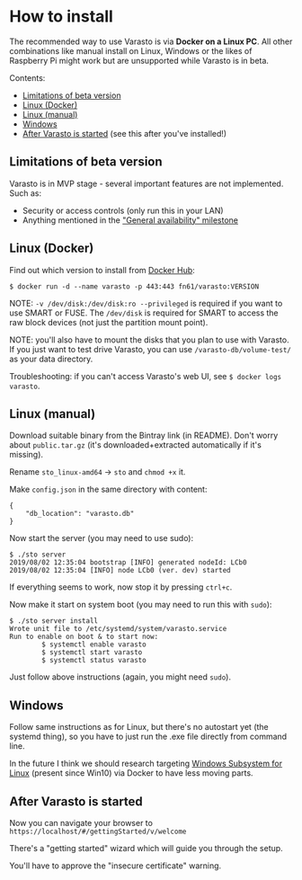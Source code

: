 How to install
==============

The recommended way to use Varasto is via **Docker on a Linux PC**. All other combinations
like manual install on Linux, Windows or the likes of Raspberry Pi might work but are
unsupported while Varasto is in beta.

Contents:

- [Limitations of beta version](#limitations-of-beta-version)
- [Linux (Docker)](#linux-docker)
- [Linux (manual)](#linux-manual)
- [Windows](#windows)
- [After Varasto is started](#after-varasto-is-started) (see this after you've installed!)


Limitations of beta version
---------------------------

Varasto is in MVP stage - several important features are not implemented. Such as:

- Security or access controls (only run this in your LAN)
- Anything mentioned in the
  ["General availability" milestone](https://github.com/function61/varasto/milestone/3)


Linux (Docker)
--------------

Find out which version to install from [Docker Hub](https://hub.docker.com/r/fn61/varasto):

```
$ docker run -d --name varasto -p 443:443 fn61/varasto:VERSION
```

NOTE: `-v /dev/disk:/dev/disk:ro --privileged` is required if you want to use SMART or FUSE.
The `/dev/disk` is required for SMART to access the raw block devices (not just the partition
mount point).

NOTE: you'll also have to mount the disks that you plan to use with Varasto. If you just want
to test drive Varasto, you can use `/varasto-db/volume-test/` as your data directory.

Troubleshooting: if you can't access Varasto's web UI, see `$ docker logs varasto`.


Linux (manual)
--------------

Download suitable binary from the Bintray link (in README). Don't worry about `public.tar.gz`
(it's downloaded+extracted automatically if it's missing).

Rename `sto_linux-amd64` -> `sto` and `chmod +x` it.

Make `config.json` in the same directory with content:

```
{	
	"db_location": "varasto.db"
}
```

Now start the server (you may need to use sudo):

```
$ ./sto server
2019/08/02 12:35:04 bootstrap [INFO] generated nodeId: LCb0
2019/08/02 12:35:04 [INFO] node LCb0 (ver. dev) started
```

If everything seems to work, now stop it by pressing `ctrl+c`.

Now make it start on system boot (you may need to run this with `sudo`):

```
$ ./sto server install
Wrote unit file to /etc/systemd/system/varasto.service
Run to enable on boot & to start now:
        $ systemctl enable varasto
        $ systemctl start varasto
        $ systemctl status varasto
```

Just follow above instructions (again, you might need `sudo`).



Windows
-------

Follow same instructions as for Linux, but there's no autostart yet (the systemd thing),
so you have to just run the .exe file directly from command line.

In the future I think we should research targeting
[Windows Subsystem for Linux](https://en.wikipedia.org/wiki/Windows_Subsystem_for_Linux)
(present since Win10) via Docker to have less moving parts.


After Varasto is started
------------------------

Now you can navigate your browser to `https://localhost/#/gettingStarted/v/welcome`

There's a "getting started" wizard which will guide you through the setup.

You'll have to approve the "insecure certificate" warning.

